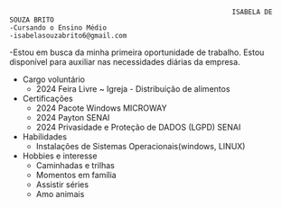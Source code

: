                                                            ISABELA DE SOUZA BRITO
    -Cursando o Ensino Médio
    -isabelasouzabrito6@gmail.com
                                                        

 -Estou em busca da minha primeira oportunidade de trabalho. Estou disponível para auxiliar nas necessidades diárias da empresa.
 
 - Cargo voluntário
   - 2024  Feira Livre ~ Igreja
          - Distribuição de alimentos
  - Certificações 
    - 2024  Pacote Windows MICROWAY
    - 2024  Payton SENAI
    -  2024  Privasidade e Proteção de DADOS (LGPD)  SENAI
 - Habilidades 
   - Instalações de Sistemas Operacionais(windows, LINUX)
 - Hobbies e interesse
    - Caminhadas e trilhas
    - Momentos em família
    - Assistir séries
    - Amo animais
      
